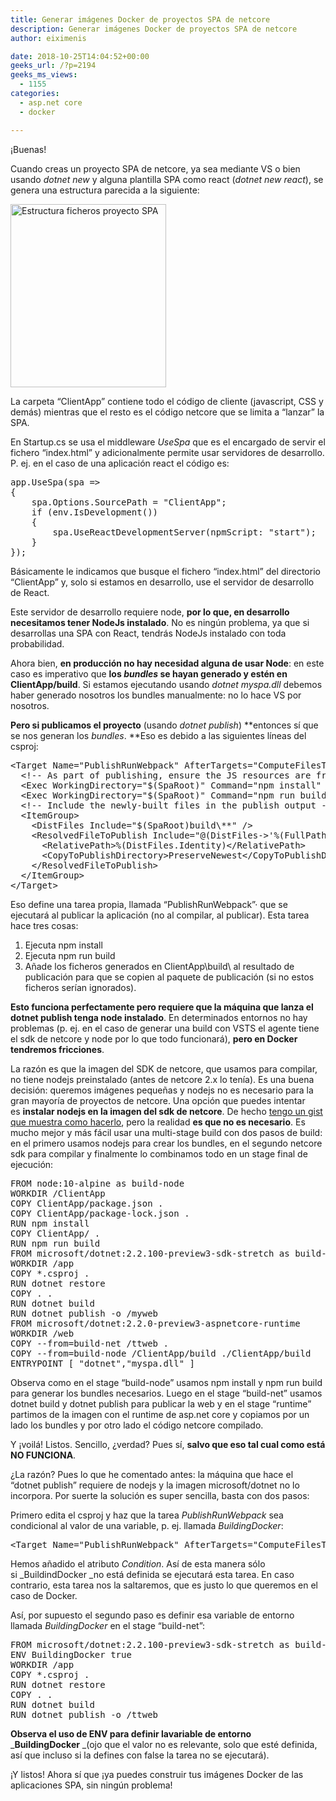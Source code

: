 ```yaml
---
title: Generar imágenes Docker de proyectos SPA de netcore
description: Generar imágenes Docker de proyectos SPA de netcore
author: eiximenis

date: 2018-10-25T14:04:52+00:00
geeks_url: /?p=2194
geeks_ms_views:
  - 1155
categories:
  - asp.net core
  - docker

---
```

¡Buenas!
  
Cuando creas un proyecto SPA de netcore, ya sea mediante VS o bien usando _dotnet new_ y alguna plantilla SPA como react (_dotnet new react_), se genera una estructura parecida a la siguiente:
  
[<img class="alignnone size-full wp-image-2195" src="https://geeks.ms/etomas/wp-content/uploads/sites/154/2018/10/spa-estructura.png" alt="Estructura ficheros proyecto SPA" width="249" height="293" />][1]
  
La carpeta &#8220;ClientApp&#8221; contiene todo el código de cliente (javascript, CSS y demás) mientras que el resto es el código netcore que se limita a &#8220;lanzar&#8221; la SPA.
  
<!--more-->


  
En Startup.cs se usa el middleware _UseSpa_ que es el encargado de servir el fichero &#8220;index.html&#8221; y adicionalmente permite usar servidores de desarrollo. P. ej. en el caso de una aplicación react el código es:

<pre class="EnlighterJSRAW" data-enlighter-language="csharp">app.UseSpa(spa =&gt;
{
    spa.Options.SourcePath = "ClientApp";
    if (env.IsDevelopment())
    {
        spa.UseReactDevelopmentServer(npmScript: "start");
    }
});</pre>

Básicamente le indicamos que busque el fichero &#8220;index.html&#8221; del directorio &#8220;ClientApp&#8221; y, solo si estamos en desarrollo, use el servidor de desarrollo de React.
  
Este servidor de desarrollo requiere node, **por lo que, en desarrollo necesitamos tener NodeJs instalado**. No es ningún problema, ya que si desarrollas una SPA con React, tendrás NodeJs instalado con toda probabilidad.
  
Ahora bien, **en producción no hay necesidad alguna de usar Node**: en este caso es imperativo que **los _bundles_ se hayan generado y estén en ClientApp/build**. Si estamos ejecutando usando _dotnet myspa.dll_ debemos haber generado nosotros los bundles manualmente: no lo hace VS por nosotros.
  
**Pero si publicamos el proyecto** (usando _dotnet publish_) **entonces sí que se nos generan los _bundles_. **Eso es debido a las siguientes líneas del csproj:

<pre class="EnlighterJSRAW" data-enlighter-language="xml">&lt;Target Name="PublishRunWebpack" AfterTargets="ComputeFilesToPublish"&gt;
  &lt;!-- As part of publishing, ensure the JS resources are freshly built in production mode --&gt;
  &lt;Exec WorkingDirectory="$(SpaRoot)" Command="npm install" /&gt;
  &lt;Exec WorkingDirectory="$(SpaRoot)" Command="npm run build" /&gt;
  &lt;!-- Include the newly-built files in the publish output --&gt;
  &lt;ItemGroup&gt;
    &lt;DistFiles Include="$(SpaRoot)build\**" /&gt;
    &lt;ResolvedFileToPublish Include="@(DistFiles-&gt;'%(FullPath)')" Exclude="@(ResolvedFileToPublish)"&gt;
      &lt;RelativePath&gt;%(DistFiles.Identity)&lt;/RelativePath&gt;
      &lt;CopyToPublishDirectory&gt;PreserveNewest&lt;/CopyToPublishDirectory&gt;
    &lt;/ResolvedFileToPublish&gt;
  &lt;/ItemGroup&gt;
&lt;/Target&gt;</pre>

Eso define una tarea propia, llamada &#8220;PublishRunWebpack&#8221;· que se ejecutará al publicar la aplicación (no al compilar, al publicar). Esta tarea hace tres cosas:

  1. Ejecuta npm install
  2. Ejecuta npm run build
  3. Añade los ficheros generados en ClientApp\build\ al resultado de publicación para que se copien al paquete de publicación (si no estos ficheros serían ignorados).

**Esto funciona perfectamente pero requiere que la máquina que lanza el dotnet publish tenga node instalado**. En determinados entornos no hay problemas (p. ej. en el caso de generar una build con VSTS el agente tiene el sdk de netcore y node por lo que todo funcionará), **pero en Docker tendremos fricciones**.
  
La razón es que la imagen del SDK de netcore, que usamos para compilar, no tiene nodejs preinstalado (antes de netcore 2.x lo tenía). Es una buena decisión: queremos imágenes pequeñas y nodejs no es necesario para la gran mayoría de proyectos de netcore. Una opción que puedes intentar es **instalar nodejs en la imagen del sdk de netcore**. De hecho [tengo un gist que muestra como hacerlo][2], pero la realidad **es que no es necesario**. Es mucho mejor y más fácil usar una multi-stage build con dos pasos de build: en el primero usamos nodejs para crear los bundles, en el segundo netcore sdk para compilar y finalmente lo combinamos todo en un stage final de ejecución:

<pre class="EnlighterJSRAW" data-enlighter-language="null">FROM node:10-alpine as build-node
WORKDIR /ClientApp
COPY ClientApp/package.json .
COPY ClientApp/package-lock.json .
RUN npm install
COPY ClientApp/ .
RUN npm run build
FROM microsoft/dotnet:2.2.100-preview3-sdk-stretch as build-net
WORKDIR /app
COPY *.csproj .
RUN dotnet restore
COPY . .
RUN dotnet build
RUN dotnet publish -o /myweb
FROM microsoft/dotnet:2.2.0-preview3-aspnetcore-runtime
WORKDIR /web
COPY --from=build-net /ttweb .
COPY --from=build-node /ClientApp/build ./ClientApp/build
ENTRYPOINT [ "dotnet","myspa.dll" ]</pre>

Observa como en el stage &#8220;build-node&#8221; usamos npm install y npm run build para generar los bundles necesarios. Luego en el stage &#8220;build-net&#8221; usamos dotnet build y dotnet publish para publicar la web y en el stage &#8220;runtime&#8221; partimos de la imagen con el runtime de asp.net core y copiamos por un lado los bundles y por otro lado el código netcore compilado.
  
Y ¡voilá! Listos. Sencillo, ¿verdad? Pues sí, **salvo que eso tal cual como está NO FUNCIONA**.
  
¿La razón? Pues lo que he comentado antes: la máquina que hace el &#8220;dotnet publish&#8221; requiere de nodejs y la imagen microsoft/dotnet no lo incorpora. Por suerte la solución es super sencilla, basta con dos pasos:
  
Primero edita el csproj y haz que la tarea _PublishRunWebpack_ sea condicional al valor de una variable, p. ej. llamada _BuildingDocker_:

<pre class="EnlighterJSRAW" data-enlighter-language="null">&lt;Target Name="PublishRunWebpack" AfterTargets="ComputeFilesToPublish" Condition=" '$(BuildingDocker)' == '' &gt;
</pre>

Hemos añadido el atributo _Condition_. Así de esta manera sólo si _BuildindDocker _no está definida se ejecutará esta tarea. En caso contrario, esta tarea nos la saltaremos, que es justo lo que queremos en el caso de Docker.
  
Así, por supuesto el segundo paso es definir esa variable de entorno llamada _BuildingDocker_ en el stage &#8220;build-net&#8221;:

<pre class="EnlighterJSRAW" data-enlighter-language="null">FROM microsoft/dotnet:2.2.100-preview3-sdk-stretch as build-net
ENV BuildingDocker true
WORKDIR /app
COPY *.csproj .
RUN dotnet restore
COPY . .
RUN dotnet build
RUN dotnet publish -o /ttweb</pre>

**Observa el uso de ENV para definir lavariable de entorno** _**BuildingDocker** _(ojo que el valor no es relevante, solo que esté definida, así que incluso si la defines con false la tarea no se ejecutará).
  
¡Y listos! Ahora sí que ¡ya puedes construir tus imágenes Docker de las aplicaciones SPA, sin ningún problema!

 [1]: https://geeks.ms/etomas/wp-content/uploads/sites/154/2018/10/spa-estructura.png
 [2]: https://gist.github.com/eiximenis/35536993081d00cd0fc9760c29637e49